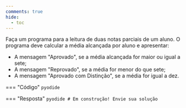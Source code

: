 ```yaml
---
comments: true
hide:
  - toc
---
```


Faça um programa para a leitura de duas notas parciais de um aluno. O programa deve calcular a média alcançada por aluno e apresentar:

- A mensagem "Aprovado", se a média alcançada for maior ou igual a sete;
- A mensagem "Reprovado", se a média for menor do que sete;
- A mensagem "Aprovado com Distinção", se a média for igual a dez.

=== "Código"
	```pyodide
	```

=== "Resposta"
	```pyodide
	# Em construção! Envie sua solução
	```
